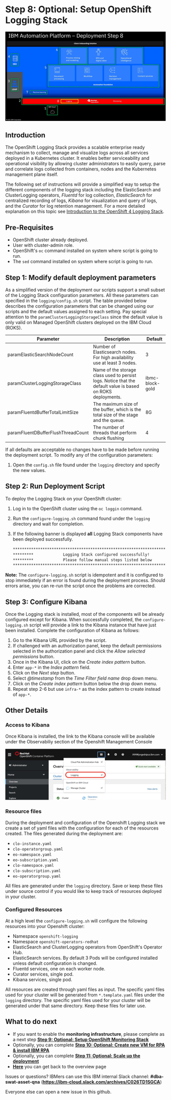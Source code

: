 # Step 8: Optional: Setup OpenShift Logging Stack

![Overview](images/overview08.jpg "Overview")

## Introduction

The OpenShift Logging Stack provides a scalable enterprise ready mechanism to collect, manage and visualize logs across all services deployed in a Kubernetes cluster.  It enables better serviceability and operational visibility by allowing cluster administrators to easily query, parse and correlate logs collected from containers, nodes and the Kubernetes management plane itself.

The following set of instructions will provide a simplified way to setup the different components of the logging stack including the ElasticSearch and ClusterLogging operators, *Fluentd* for log collection, *ElasticSearch* for centralized recording of logs, *Kibana* for visualization and query of logs, and the *Curator* for log retention management.  For a more detailed explanation on this topic see [Introduction to the OpenShift 4 Logging Stack](https://www.openshift.com/blog/introduction-to-the-openshift-4-logging-stack).

## Pre-Requisites

- OpenShift cluster already deployed.
- User with cluster-admin role.
- OpenShift's `oc` command installed on system where script is going to run.
- The `sed` command installed on system where script is going to run.  

## Step 1: Modify default deployment parameters

As a simplified version of the deployment our scripts support a small subset of the Logging Stack configuration parameters. All these parameters can specified in the `logging/config.sh` script.  The table provided below describes the configuration parameters that can be changed using our scripts and the default values assigned to each setting.  Pay special attention to the `paramClusterLoggingStorageClass` since the default value is only valid on Managed OpenShift clusters deployed on the IBM Cloud (ROKS).

|Parameter|Description|Default|
|---------|-----------|-------|
|paramElasticSearchNodeCount|Number of Elasticsearch nodes. For high availability use at least 3 nodes.|3|
|paramClusterLoggingStorageClass|Name of the storage class used to persist logs. Notice that the default value is based on ROKS deployments.|ibmc-block-gold|
|paramFluentdBufferTotalLimitSize|The maximum size of the buffer, which is the total size of the stage and the queue.|8G|
|paramFluentDBufferFlushThreadCount|The number of threads that perform chunk flushing|4|

If all defaults are acceptable no changes have to be made before running the deployment script.  To modify any of the configuration parameters:

1. Open the `config.sh` file found under the `logging` directory and specify the new values.

## Step 2: Run Deployment Script

To deploy the Logging Stack on your OpenShift cluster:

1. Log in to the OpenShift cluster using the `oc loggin` command.
2. Run the `configure-logging.sh` command found under the `logging` directory and wait for completion.
3. If the following banner is displayed **all** Logging Stack components have been deployed successfully.

   ```bash
   *********************************************************************************
   *********             Logging Stack configured successfully!            *********
   *********             Please follow manual steps listed below           *********
   *********************************************************************************
   ```

**Note:** The `configure-logging.sh` script is idempotent and it is configured to stop immediately if an error is found during the deployment process. Should errors arise, you can re-run the script once the problems are corrected.

## Step 3: Configure Kibana

Once the Logging stack is installed, most of the components will be already configured except for Kibana.  When successfully completed, the `configure-logging.sh` script will provide a link to the Kibana instance that have just been installed.  Complete the configuration of Kibana as follows:

1. Go to the Kibana URL provided by the script.
2. If challenged with an authorization panel, keep the default permissions selected in the authorization panel and click the *Allow selected permissions* button.
3. Once in the Kibana UI, click on the *Create index pattern* button.
4. Enter `app-*` in the *Index pattern* field.
5. Click on the *Next step* button.
6. Select *@timestamp* from the *Time Filter field name*  drop down menu.
7. Click on the *Create index pattern* button below the drop down menu.
8. Repeat step 2-6 but use `infra-*` as the index pattern to create instead of `app-*`.

## Other Details

### Access to Kibana

Once Kibana is installed, the link to the Kibana console will be available under the Observabiliy section of the Openshift Management Console

![Kibana Access](images/Kibana-Access.jpg "Kibana Access")

### Resource files

During the deployment and configuration of the Openshift Logging stack we create a set of yaml files with the configuration for each of the resources created.  The files generated during the deployment are:

- `clo-instance.yaml`
- `clo-operatorgroup.yaml`
- `eo-namespace.yaml`
- `eo-subscription.yaml`
- `clo-namespace.yaml`
- `clo-subscription.yaml`
- `eo-operatorgroup.yaml`

All files are generated under the `logging` directory.  Save or keep these files under source control if you would like to keep track of resources deployed in your cluster.

### Configured Resources

At a high level the `configure-logging.sh` will configure the following resources into your Openshift cluster:

- Namespace `openshift-logging` 
- Namespace `openshift-operators-redhat`
- ElasticSearch and ClusterLogging operators from OpenShift's Operator Hub.
- ElasticSearch services. By default 3 Pods will be configured installed unless default configuration is changed.
- Fluentd services, one on each worker node.
- Curator services, single pod.
- Kibana services, single pod.

All resources are created through yaml files as input. The specific yaml files used for your cluster will be generated from `*.template.yaml` files under the `logging` directory.  The specific yaml files used for your cluster will be generated under that same directory. Keep these files for later use.

## What to do next

- If you want to enable the **monitoring infrastructure**, please complete as a next step **[Step 9: Optional: Setup OpenShift Monitoring Stack](09setupMonitoring.md)**
- Optionally, you can complete **[Step 10: Optional: Create new VM for RPA  &  install IBM RPA](10createVMForRPA.md)**
- Optionally, you can complete **[Step 11: Optional: Scale up the deployment](11scaleUp.md)**
- **[Here](Readme.md)** you can get back to the overview page

Issues or questions? IBMers can use this IBM internal Slack channel: **#dba-swat-asset-qna** (**https://ibm-cloud.slack.com/archives/C026TD1SGCA**)

Everyone else can open a new issue in this github.
